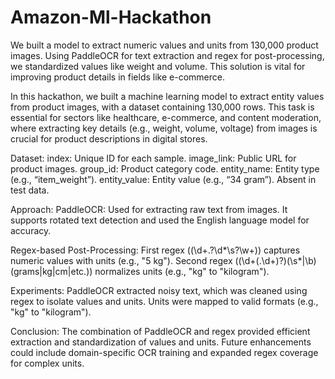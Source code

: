 # Amazon-Ml-Hackathon
We built a model to extract numeric values and units from 130,000 product images. Using PaddleOCR for text extraction and regex for post-processing, we standardized values like weight and volume. This solution is vital for improving product details in fields like e-commerce.

In this hackathon, we built a machine learning model to extract entity values from product images, with a dataset containing 130,000 rows. This task is essential for sectors like healthcare, e-commerce, and content moderation, where extracting key details (e.g., weight, volume, voltage) from images is crucial for product descriptions in digital stores.

Dataset:
index: Unique ID for each sample.
image_link: Public URL for product images.
group_id: Product category code.
entity_name: Entity type (e.g., “item_weight”).
entity_value: Entity value (e.g., “34 gram”). Absent in test data.


Approach:
PaddleOCR: Used for extracting raw text from images. It supports rotated text detection and used the English language model for accuracy.


Regex-based Post-Processing:
First regex ((\d+\.?\d*\s?\w+)) captures numeric values with units (e.g., "5 kg").
Second regex ((\d+(\.\d+)?)(\s*|\b)(grams|kg|cm|etc.)) normalizes units (e.g., "kg" to "kilogram").


Experiments:
PaddleOCR extracted noisy text, which was cleaned using regex to isolate values and units.
Units were mapped to valid formats (e.g., "kg" to "kilogram").


Conclusion:
The combination of PaddleOCR and regex provided efficient extraction and standardization of values and units. Future enhancements could include domain-specific OCR training and expanded regex coverage for complex units.
